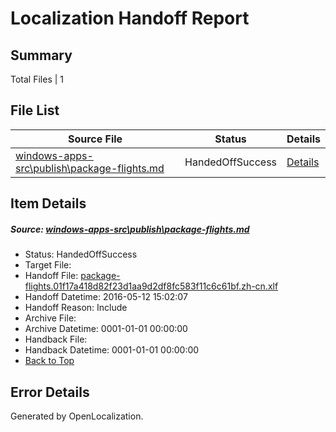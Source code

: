# <a name='report-top'></a> Localization Handoff Report

## Summary
 Total Files | 1

## File List
 Source File | Status | Details 
 ----------- | ------ | ------- 
 [windows-apps-src\publish\package-flights.md](https://github.com/Microsoft/windows-apps/blob/52743382cd7d585048766d34cd2d2c10065f3085/windows-apps-src/publish/package-flights.md) | HandedOffSuccess | [Details](#92948dddf1ada8fdceb305d28befa015ee7978183523)

## Item Details
##### <a name='92948dddf1ada8fdceb305d28befa015ee7978183523'></a> Source: [windows-apps-src\publish\package-flights.md](https://github.com/Microsoft/windows-apps/blob/52743382cd7d585048766d34cd2d2c10065f3085/windows-apps-src/publish/package-flights.md)
* Status: HandedOffSuccess
* Target File: 
* Handoff File: [package-flights.01f17a418d82f23d1aa9d2df8fc583f11c6c61bf.zh-cn.xlf](https://github.com/Microsoft/WDG.handoff/blob/e7c7b53a13b28bb8ae6a8c1200eaddaa722d3a8f/ol-handoff/Microsoft/windows-apps.zh-cn/master/package-flights.01f17a418d82f23d1aa9d2df8fc583f11c6c61bf.zh-cn.xlf)
* Handoff Datetime: 2016-05-12 15:02:07
* Handoff Reason: Include
* Archive File: 
* Archive Datetime: 0001-01-01 00:00:00
* Handback File: 
* Handback Datetime: 0001-01-01 00:00:00
* [Back to Top](#report-top)


## Error Details

Generated by OpenLocalization.
